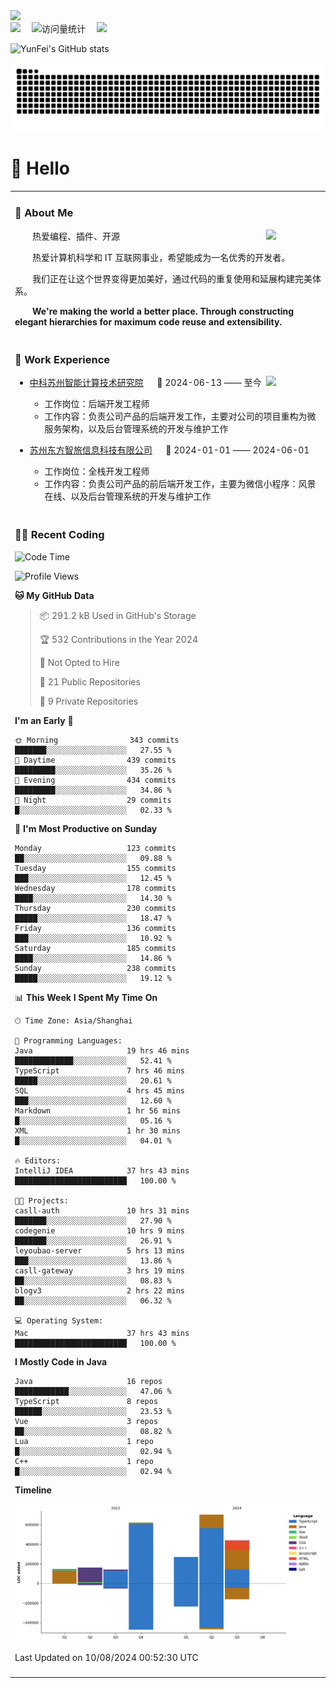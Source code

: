   <!-- dynamic typing effect 动态打字效果 -->
  <div>
    <a href="http://yunfei.plus">
      <img src="https://readme-typing-svg.demolab.com?font=Fira+Code&pause=1000&width=435&lines=console.log(%22Hello%2C%20World%22);祝您今天愉快!&center=true&size=27" />
    </a>
  </div>

  <div>
    <a href="http://yunfei.plus/"><img src="https://img.shields.io/badge/Website-博客-8c36db" /></a>&emsp;
    <!-- visitor -->
    <img src="https://komarev.com/ghpvc/?username=yunfeidog&label=Views&color=orange&style=flat" alt="访问量统计" />&emsp;
    <!-- wakatime -->    
    <a href="https://wakatime.com/@yunfeidog"><img src="https://wakatime.com/badge/user/42d0678c-368b-448b-9a77-5d21c5b55352.svg" /></a>
  </div>

![YunFei's GitHub stats](https://github-readme-stats.vercel.app/api?username=yunfeidog)

![snake](./dist/github-contribution-grid-snake.svg)

#  🙋 Hello

<table>


<tr><td>

### 🤺 About Me

<img align="right" width="88" src="https://cdn.jsdelivr.net/gh/yunfeidog/yunfeidog/assets/images/jobs.png" />

<p>&emsp;&emsp;热爱编程、插件、开源</p>
<p>&emsp;&emsp;热爱计算机科学和 IT 互联网事业，希望能成为一名优秀的开发者。</p>
<p>&emsp;&emsp;我们正在让这个世界变得更加美好，通过代码的重复使用和延展构建完美体系。</p>
<p>&emsp;&emsp;<strong>We're making the world a better place. Through constructing elegant hierarchies for maximum code reuse and extensibility.</strong></p>

</td></tr> 

<tr><td>

### 🏢 Work Experience

<img align="right" width="88" src="https://cdn.jsdelivr.net/gh/yunfeidog/yunfeidog/assets/images/yuanze.png" />

- [中科苏州智能计算技术研究院](http://iict.ac.cn/sy) &emsp; 📌 2024-06-13 —— 至今

  - 工作岗位：后端开发工程师
  - 工作内容：负责公司产品的后端开发工作，主要对公司的项目重构为微服务架构，以及后台管理系统的开发与维护工作

- [苏州东方智旅信息科技有限公司](http://www.leyoobao.com/) &emsp; 📌 2024-01-01 —— 2024-06-01

    - 工作岗位：全栈开发工程师
    - 工作内容：负责公司产品的前后端开发工作，主要为微信小程序：风景在线、以及后台管理系统的开发与维护工作


</td></tr>

<tr><td>

### 👩‍💻 Recent Coding
<!--START_SECTION:waka-->
![Code Time](http://img.shields.io/badge/Code%20Time-1%2C549%20hrs%203%20mins-blue)

![Profile Views](http://img.shields.io/badge/Profile%20Views-2-blue)

**🐱 My GitHub Data** 

> 📦 291.2 kB Used in GitHub's Storage 
 > 
> 🏆 532 Contributions in the Year 2024
 > 
> 🚫 Not Opted to Hire
 > 
> 📜 21 Public Repositories 
 > 
> 🔑 9 Private Repositories 
 > 
**I'm an Early 🐤** 

```text
🌞 Morning                343 commits         ███████░░░░░░░░░░░░░░░░░░   27.55 % 
🌆 Daytime                439 commits         █████████░░░░░░░░░░░░░░░░   35.26 % 
🌃 Evening                434 commits         █████████░░░░░░░░░░░░░░░░   34.86 % 
🌙 Night                  29 commits          █░░░░░░░░░░░░░░░░░░░░░░░░   02.33 % 
```
📅 **I'm Most Productive on Sunday** 

```text
Monday                   123 commits         ██░░░░░░░░░░░░░░░░░░░░░░░   09.88 % 
Tuesday                  155 commits         ███░░░░░░░░░░░░░░░░░░░░░░   12.45 % 
Wednesday                178 commits         ████░░░░░░░░░░░░░░░░░░░░░   14.30 % 
Thursday                 230 commits         █████░░░░░░░░░░░░░░░░░░░░   18.47 % 
Friday                   136 commits         ███░░░░░░░░░░░░░░░░░░░░░░   10.92 % 
Saturday                 185 commits         ████░░░░░░░░░░░░░░░░░░░░░   14.86 % 
Sunday                   238 commits         █████░░░░░░░░░░░░░░░░░░░░   19.12 % 
```


📊 **This Week I Spent My Time On** 

```text
🕑︎ Time Zone: Asia/Shanghai

💬 Programming Languages: 
Java                     19 hrs 46 mins      █████████████░░░░░░░░░░░░   52.41 % 
TypeScript               7 hrs 46 mins       █████░░░░░░░░░░░░░░░░░░░░   20.61 % 
SQL                      4 hrs 45 mins       ███░░░░░░░░░░░░░░░░░░░░░░   12.60 % 
Markdown                 1 hr 56 mins        █░░░░░░░░░░░░░░░░░░░░░░░░   05.16 % 
XML                      1 hr 30 mins        █░░░░░░░░░░░░░░░░░░░░░░░░   04.01 % 

🔥 Editors: 
IntelliJ IDEA            37 hrs 43 mins      █████████████████████████   100.00 % 

🐱‍💻 Projects: 
casll-auth               10 hrs 31 mins      ███████░░░░░░░░░░░░░░░░░░   27.90 % 
codegenie                10 hrs 9 mins       ███████░░░░░░░░░░░░░░░░░░   26.91 % 
leyoubao-server          5 hrs 13 mins       ███░░░░░░░░░░░░░░░░░░░░░░   13.86 % 
casll-gateway            3 hrs 19 mins       ██░░░░░░░░░░░░░░░░░░░░░░░   08.83 % 
blogv3                   2 hrs 22 mins       ██░░░░░░░░░░░░░░░░░░░░░░░   06.32 % 

💻 Operating System: 
Mac                      37 hrs 43 mins      █████████████████████████   100.00 % 
```

**I Mostly Code in Java** 

```text
Java                     16 repos            ████████████░░░░░░░░░░░░░   47.06 % 
TypeScript               8 repos             ██████░░░░░░░░░░░░░░░░░░░   23.53 % 
Vue                      3 repos             ██░░░░░░░░░░░░░░░░░░░░░░░   08.82 % 
Lua                      1 repo              █░░░░░░░░░░░░░░░░░░░░░░░░   02.94 % 
C++                      1 repo              █░░░░░░░░░░░░░░░░░░░░░░░░   02.94 % 
```



**Timeline**

![Lines of Code chart](https://raw.githubusercontent.com/yunfeidog/yunfeidog/main/assets/bar_graph.png)


 Last Updated on 10/08/2024 00:52:30 UTC
<!--END_SECTION:waka-->

</td></tr>




<tr><td>

